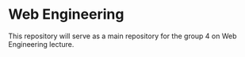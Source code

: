 # Web Engineering
This repository will serve as a main repository for the group 4 on Web Engineering lecture.
